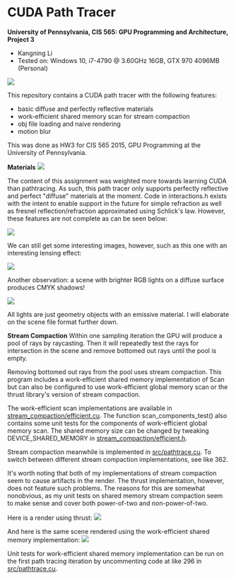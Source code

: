 CUDA Path Tracer
================

**University of Pennsylvania, CIS 565: GPU Programming and Architecture, Project 3**

* Kangning Li
* Tested on: Windows 10, i7-4790 @ 3.60GHz 16GB, GTX 970 4096MB (Personal)

![](images/toBoldlyGo.gif)

This repository contains a CUDA path tracer with the following features:
- basic diffuse and perfectly reflective materials
- work-efficient shared memory scan for stream compaction
- obj file loading and naive rendering
- motion blur

This was done as HW3 for CIS 565 2015, GPU Programming at the University of Pennsylvania.

**Materials**
![](images/cornell.2015-09-28_12-01-33z.1409samp.png)

The content of this assignment was weighted more towards learning CUDA than pathtracing. As such, this path tracer only supports perfectly reflective and perfect "diffuse" materials at the moment. Code in interactions.h exists with the intent to enable support in the future for simple refraction as well as fresnel reflection/refraction approximated using Schlick's law. However, these features are not complete as can be seen below:

![](images/cornell.2015-09-29_06-25-17z.1403samp.png)

We can still get some interesting images, however, such as this one with an interesting lensing effect:

![](images/cornell.2015-09-29_12-26-54z.5000samp.png)

Another observation: a scene with brighter RGB lights on a diffuse surface produces CMYK shadows!

![](images/cornell.2015-09-29_12-50-41z.5000samp.png)

All lights are just geometry objects with an emissive material. I will elaborate on the scene file format further down.

**Stream Compaction**
Within one sampling iteration the GPU will produce a pool of rays by raycasting. Then it will repeatedly test the rays for intersection in the scene and remove bottomed out rays until the pool is empty.

Removing bottomed out rays from the pool uses stream compaction. This program includes a work-efficient shared memory implementation of Scan but can also be configured to use work-efficient global memory scan or the thrust library's version of stream compaction.

The work-efficient scan implementations are available in [stream_compaction/efficient.cu](stream_compaction/efficient.cu). The function scan_components_test() also contains some unit tests for the components of work-efficient global memory scan. The shared memory size can be changed by tweaking DEVICE_SHARED_MEMORY in [stream_compaction/efficient.h](stream_compaction/efficient.h).

Stream compaction meanwhile is implemented in [src/pathtrace.cu](src/pathtrace.cu). To switch between different stream compaction implementations, see like 362.

It's worth noting that both of my implementations of stream compaction seem to cause artifacts in the render. The thrust implementation, however, does not feature such problems. The reasons for this are somewhat nonobvious, as my unit tests on shared memory stream compaction seem to make sense and cover both power-of-two and non-power-of-two.

Here is a render using thrust:
![](images/cornell.2015-09-28_02-38-37z.5000samp.png)

And here is the same scene rendered using the work-efficient shared memory implementation:
![](images/cornell.2015-09-28_22-38-33z.5000samp.png)

Unit tests for work-efficient shared memory implementation can be run on the first path tracing iteration by uncommenting code at like 296 in [src/pathtrace.cu](src/pathtrace.cu).
